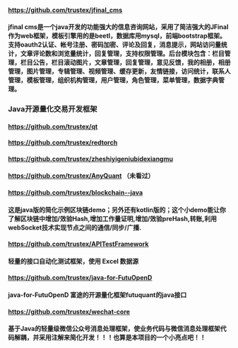 
####
#### https://github.com/trustex/jfinal_cms
#### jfinal cms是一个java开发的功能强大的信息咨询网站，采用了简洁强大的JFinal作为web框架，模板引擎用的是beetl，数据库用mysql，前端bootstrap框架。支持oauth2认证、帐号注册、密码加密、评论及回复，消息提示，网站访问量统计，文章评论数和浏览量统计，回复管理，支持权限管理。后台模块包含：栏目管理，栏目公告，栏目滚动图片，文章管理，回复管理，意见反馈，我的相册，相册管理，图片管理，专辑管理、视频管理、缓存更新，友情链接，访问统计，联系人管理，模板管理，组织机构管理，用户管理，角色管理，菜单管理，数据字典管理。
#### 
### Java开源量化交易开发框架
#### https://github.com/trustex/qt
#### https://github.com/trustex/redtorch
#### https://github.com/trustex/zheshiyigeniubidexiangmu
#### https://github.com/trustex/AnyQuant （未看过）

#### https://github.com/trustex/blockchain--java
#### 这是java版的简化示例区块链demo；另外还有kotlin版的；这个小demo能让你了解区块链中增加/效验Hash,增加工作量证明,增加/效验preHash,转账,利用webSocket技术实现节点之间的通信/同步/广播.

#### https://github.com/trustex/APITestFramework
#### 轻量的接口自动化测试框架，使用 Excel 数据源

#### https://github.com/trustex/java-for-FutuOpenD
#### java-for-FutuOpenD 富途的开源量化框架futuquant的java接口
####
#### https://github.com/trustex/wechat-core
#### 基于Java的轻量级微信公众号消息处理框架，使业务代码与微信消息处理框架代码解耦，并采用注解来简化开发！！！也算是本项目的一个小亮点吧！！



